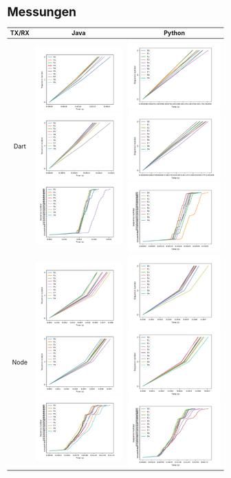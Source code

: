 # Messungen

| TX/RX | Java | Python |
:-------------------------:|:-------------------------:|:-------------------------:
| Dart | ![100](Dart_Java/plot100.png) ![1400](Dart_Java/plot1400.png) ![60000](Dart_Java/plot60000.png) | ![100](Dart_Python/plot100.png) ![1400](Dart_Python/plot1400.png) ![60000](Dart_Python/plot60000.png) |
| Node | ![100](Node_Java/plot100.png) ![1400](Node_Java/plot1400.png) ![60000](Node_Java/plot60000.png) | ![100](Node_Python/plot100.png) ![1400](Node_Python/plot1400.png) ![60000](Node_Python/plot60000.png) |